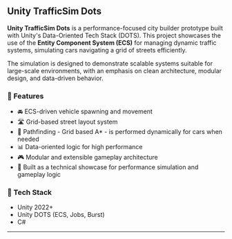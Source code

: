 ## Unity TrafficSim Dots

**Unity TrafficSim Dots** is a performance-focused city builder prototype built with Unity's Data-Oriented Tech Stack (DOTS). This project showcases the use of the **Entity Component System (ECS)** for managing dynamic traffic systems, simulating cars navigating a grid of streets efficiently.

The simulation is designed to demonstrate scalable systems suitable for large-scale environments, with an emphasis on clean architecture, modular design, and data-driven behavior.

### 🔧 Features
- 🚘 ECS-driven vehicle spawning and movement
- 🛣️ Grid-based street layout system
- 🔄 Pathfinding - Grid based A* - is performed dynamically for cars when needed
- 📊 Data-oriented logic for high performance
- 🎮 Modular and extensible gameplay architecture
- 🧪 Built as a technical showcase for performance simulation and gameplay logic

### 🧠 Tech Stack
- Unity 2022+
- Unity DOTS (ECS, Jobs, Burst)
- C#

---
